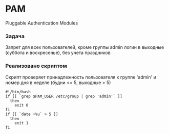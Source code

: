 # PAM
Pluggable Authentication Modules


### Задача
Запрет для всех пользователей, кроме группы admin логин в выходные (суббота и воскресенье), без учета праздников

### Реализовано скриптом
Скрипт проверяет принадлежность пользователя к группе 'admin' и номер дня в неделе (будни <= 5, выходные > 5)

```
#!/bin/bash
if [[ `grep $PAM_USER /etc/group | grep 'admin'` ]]
  then
    exit 0
fi
if [[ `date +%u` > 5 ]]
  then
    exit 1
fi
```
